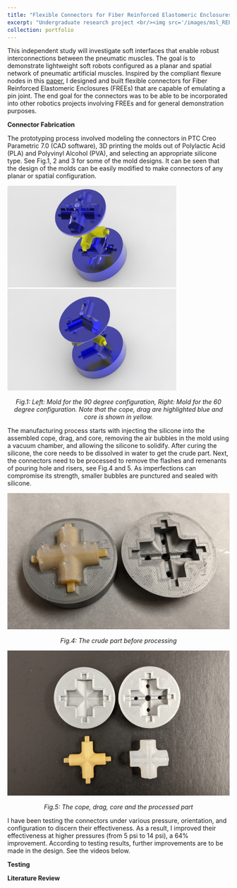 ```yaml
---
title: "Flexible Connectors for Fiber Reinforced Elastomeric Enclosures (FREEs)"
excerpt: "Undergraduate research project <br/><img src='/images/msl_REPLACE.jpg'>"
collection: portfolio
---
```


This independent study will investigate soft interfaces that enable robust interconnections between the pneumatic muscles. The goal is to demonstrate lightweight soft robots configured as a planar and spatial network of pneumatic artificial muscles. Inspired by the compliant flexure nodes in this <a href="https://ieeexplore.ieee.org/document/7918530">paper</a>, I designed and built flexible connectors for Fiber Reinforced Elastomeric Enclosures (FREEs) that are capable of emulating a pin joint. The end goal for the connectors was to be able to be incorporated into other robotics projects involving FREEs and for general demonstration purposes.

**Connector Fabrication**


The prototyping process involved modeling the connectors in PTC Creo Parametric 7.0 (CAD software), 3D printing the molds out of Polylactic Acid (PLA) and Polyvinyl Alcohol (PVA), and selecting an appropriate silicone type. See Fig.1, 2 and 3 for some of the mold designs. It can be seen that the design of the molds can be easily modified to make connectors of any planar or spatial configuration.

<!--
<table border="0">
 <tr>
  <td><i> Mold for the 90 degree configuration</i></td>
  <td><i>Mold for the 60 degree configuration</i></td>
  <td><i>Mold for the tetrahedral configuration</i></td>
 </tr>
 <tr>
  <td><img src='/images/90deg.png' alt="90deg_planar" class="center"></td>
  <td><img src='/images/60deg.png' alt="60deg_planar" class="center">
  </td><td><img src='/images/spatial1.jpg' alt="120deg_spatial" class="center"></td>
 </tr>
</table>
-->

<img src='/images/90deg.png' alt="90deg_planar" width="383.333333333" height="230">  <img src='/images/60deg.png' alt="60deg_planar" width="383.333333333" height="230">
<p style="text-align:center"> <i>Fig.1: Left: Mold for the 90 degree configuration, Right: Mold for the 60 degree configuration.
 Note that the cope, drag are highlighted blue and core is shown in yellow. </i></p>


<!--
<img src='/images/90deg.png' alt="90deg_planar" class="center">
<p style="text-align:center"> <i>Fig.1: Mold for the 90 degree configuration. Note that the cope, drag are highlighted blue and core is shown in yellow. </i></p>


<img src='/images/60deg.png' alt="60deg_planar" class="center">
<p style="text-align:center"> <i>Fig.2: Mold for the 60 degree configuration. Note that the cope, drag are highlighted blue and core is shown in yellow. </i></p>


<img src='/images/spatial1.jpg' alt="120deg_spatial" class="center">
<p style="text-align:center"> <i>Fig.3: Mold for the tetrahedral configuration. Note that the drag (highlighted in red and blue) has a modified design to allow for easy removal. The cope is highlighted grey and core is shown in yellow. </i></p>
-->

The manufacturing process starts with injecting the silicone into the assembled cope, drag, and core, removing the air bubbles in the mold using a vacuum chamber, and allowing the silicone to solidify. After curing the silicone, the core needs to be dissolved in water to get the crude part. Next, the connectors need to be processed to remove the flashes and remenants of pouring hole and risers, see Fig.4 and 5. As imperfections can compromise its strength, smaller bubbles are punctured and sealed with silicone.


<img src='/images/90deg_justmade.jpg' alt="90degjstmade" class="center">
<p style="text-align:center"> <i>Fig.4: The crude part before processing</i></p>


<img src='/images/90processed.jpg' alt="90degprocessed" class="center">
<p style="text-align:center"> <i>Fig.5: The cope, drag, core and the processed part</i></p>


I have been testing the connectors under various pressure, orientation, and configuration to discern their effectiveness. As a result, I improved their effectiveness at higher pressures (from 5 psi to 14 psi), a 64% improvement. According to testing results, further improvements are to be made in the design. See the videos below.

**Testing**



**Literature Review**
<!--<img src='/images/fullasm2.jpg' alt="demoasm_perview" class="center">
#<p style="text-align:center"> <i>Fig.3: Visualization of the apparatus with a 100:1 geartrain attached.</i></p>-->

